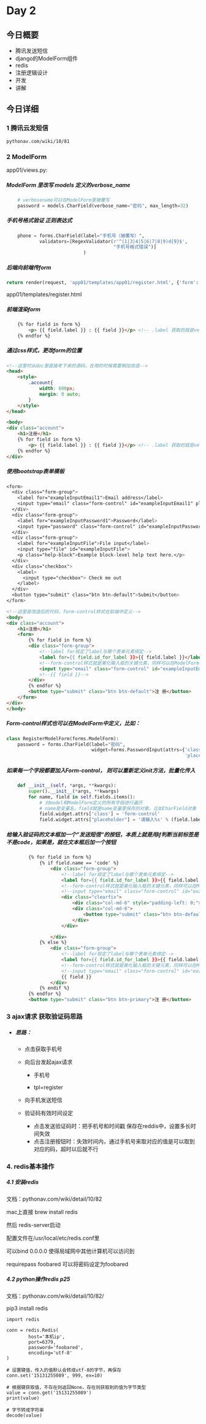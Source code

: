 # Day 2

## 今日概要

- 腾讯发送短信
- django的ModelForm组件
- redis
- 注册逻辑设计
- 开发
- 讲解

## 今日详细

### 1 腾讯云发短信                                                                                                                                                                                                                                                                                                                                                                                                                                                                                                                 

``` 
pythonav.com/wiki/10/81
```

### 2 ModelForm

app01/views.py:

##### ModelForm 里改写 models 定义的verbose_name

```python
    # verbosename可以在ModelForm里被覆写
    password = models.CharField(verbose_name="密码", max_length=32)
```

##### 手机号格式验证 正则表达式

```python
    phone = forms.CharField(label="手机号（被覆写）",
            validators=[RegexValidator(r'^(1|3|4|5|6|7|8|9)d{9}$',
                                       "手机号格式错误")]
                            )
```

##### 后端向前端传form

```python
return render(request, 'app01/templates/app01/register.html', {'form': form})
```

app01/templates/register.html

##### 前端渲染form

```html
    {% for field in form %}
        <p> {{ field.label }} : {{ field }}</p> <!-- .label 获取的就是verbose_name -->
    {% endfor %}
```

##### 通过css样式，更改form的位置

```html
<!--这里时从doc里直接考下来的源码，在用的时候需要稍加改造-->
<head>
    <style>
        .account{
            width: 600px;
            margin: 0 auto;
        }
    </style>
</head>

<body>
<div class="account">
    <h1>注册</h1>
    {% for field in form %}
        <p> {{ field.label }} : {{ field }}</p> <!-- .label 获取的就是verbose_name -->
    {% endfor %}
</div>
```



##### 使用bootstrap表单模板

```css
<form>
  <div class="form-group">
    <label for="exampleInputEmail1">Email address</label>
    <input type="email" class="form-control" id="exampleInputEmail1" placeholder="Email">
  </div>
  <div class="form-group">
    <label for="exampleInputPassword1">Password</label>
    <input type="password" class="form-control" id="exampleInputPassword1" placeholder="Password">
  </div>
  <div class="form-group">
    <label for="exampleInputFile">File input</label>
    <input type="file" id="exampleInputFile">
    <p class="help-block">Example block-level help text here.</p>
  </div>
  <div class="checkbox">
    <label>
      <input type="checkbox"> Check me out
    </label>
  </div>
  <button type="submit" class="btn btn-default">Submit</button>
</form>
```

```html
<!--这里是改造后的代码，form-control样式在前端中定义-->
<body>
<div class="account">
    <h1>注册</h1>
    <form>
        {% for field in form %}
        <div class="form-group">
            <!--label for规定了label与哪个表单元素绑定-->
            <label for={{ field.id_for_label }}>{{ field.label }}</label>
            <!--form-control样式就是美化输入框的关键元素，同样可以在ModelForm中定义-->
            <input type="email" class="form-control" id="exampleInputEmail1" placeholder="Email">
            <!--{{ field }}-->
        </div>
        {% endfor %}
        <button type="submit" class="btn btn-default">注 册</button>
    </form>
</div>
</body>
```

##### Form-control样式也可以在ModelForm中定义，比如：

```python
class RegisterModelForm(forms.ModelForm):
  	password = forms.CharField(label="密码", 
                               widget=forms.PasswordInput(attrs={'class': 'form-control',
                                                                 'placeholder': '提示文字'}))

```

##### 如果每一个字段都要加入Form-control， 则可以重新定义init方法，批量化传入

```python
    def __init__(self, *args, **kwargs):
        super().__init__(*args, **kwargs)
        for name, field in self.fields.items():
            # 对model和ModelForm定义的所有字段进行遍历
            # name是变量名，field就是name变量里保存的对象，比如CharField对象
            field.widget.attrs['class'] = 'form-control'
            field.widget.attrs["placeholder"] = '请输入%s' % (field.label)
```

##### 给输入验证码的文本框加一个”发送短信“的按钮，本质上就是用if判断当前标签是不是code，如果是，就在文本框后加一个按钮

```html
        {% for field in form %}
            {% if field.name == 'code' %}
                <div class="form-group">
                    <!--label for规定了label与哪个表单元素绑定-->
                    <label for={{ field.id_for_label }}>{{ field.label }}</label>
                    <!--form-control样式就是美化输入框的关键元素，同样可以在ModelForm中定义-->
                    <!--input type="email" class="form-control" id="exampleInputEmail1" placeholder="Email"-->
                    <div class="clearfix">
                        <div class="col-md-6" style="padding-left: 0;">{{ field }}</div>
                        <div class="col-md-6">
                            <button type="submit" class="btn btn-default">点击获取短信</button>
                        </div>
                    </div>

                </div>
            {% else %}
                <div class="form-group">
                    <!--label for规定了label与哪个表单元素绑定-->
                    <label for={{ field.id_for_label }}>{{ field.label }}</label>
                    <!--form-control样式就是美化输入框的关键元素，同样可以在ModelForm中定义-->
                    <!--input type="email" class="form-control" id="exampleInputEmail1" placeholder="Email"-->
                    {{ field }}
                </div>
            {% endif %}
        {% endfor %}
        <button type="submit" class="btn btn-primary">注 册</button>
```

### 3 ajax请求 获取验证码思路

- ##### 思路：

  - 点击获取手机号

  - 向后台发起ajax请求

    - 手机号

    - tpl=register

  - 向手机发送短信

  - 验证码有效时间设定

    - 点击发送验证码时：把手机号和时间戳 保存在reddis中，设置多长时间失效 
    - 点击注册按钮时：失效时间内，通过手机号来取对应的值是可以取到对应的码，超时以后就不行

### 4. redis基本操作

##### 4.1 安装redis

文档：pythonav.com/wiki/detail/10/82

mac上直接 brew install redis

然后 redis-server启动

配置文件在/usr/local/etc/redis.conf里

可以bind 0.0.0.0 使得局域网中其他计算机可以访问到

requirepass foobared 可以将密码设定为foobared

##### 4.2 python操作redis p25

文档：pythonav.com/wiki/detail/10/82/

pip3 install redis

```pyhton
import redis

conn = redis.Redis(
		host='本机ip',
		port=6379,
		password='foobared',
		encoding='utf-8'
)

# 设置键值，传入的值默认会转成utf-8的字节，再保存
conn.set('15131255089', 999, ex=10)

# 根据键获取值，不存在则返回None，存在则获取到的值为字节类型
value = conn.get('15131255089')
print(value)

# 字节转成字符串
decode(value)
```

